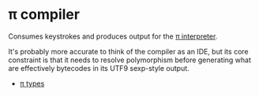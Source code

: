 # π compiler
Consumes keystrokes and produces output for the [π interpreter](pi-interpreter.md).

It's probably more accurate to think of the compiler as an IDE, but its core constraint is that it needs to resolve polymorphism before generating what are effectively bytecodes in its UTF9 sexp-style output.

+ [π types](pi-types.md)
